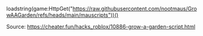 loadstring(game:HttpGet("https://raw.githubusercontent.com/nootmaus/GrowAAGarden/refs/heads/main/mauscripts"))()

Source: https://cheater.fun/hacks_roblox/10886-grow-a-garden-script.html

